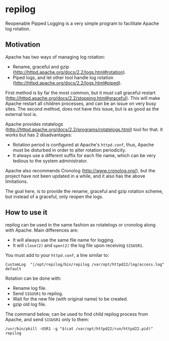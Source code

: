 repilog
=======

Reopenable Pipped Logging is a very simple program to facilitate Apache log rotation.

Motivation
----------

Apache has two ways of managing log rotation:

* Rename, graceful and gzip (http://httpd.apache.org/docs/2.2/logs.html#rotation).
* Piped logs, and let other tool handle log rotation (http://httpd.apache.org/docs/2.2/logs.html#piped).

First method is by far the most common, but it must call graceful restart (http://httpd.apache.org/docs/2.2/stopping.html#graceful). This will make Apache restart all children processes, and can be an issue on very busy sites. The second method, does not have this issue, but is as good as the external tool is.

Apache provides rotatelogs (http://httpd.apache.org/docs/2.2/programs/rotatelogs.html) tool for that. It works but has 2 disadvantages:

* Rotation period is configured at Apache's `httpd.conf`, thus, Apache must be disturbed in order to alter rotation periodicity.
* It always use a different suffix for each file name, which can be very tedious to the system administrator.

Apache also recommends Cronolog (http://www.cronolog.org/), but the project have not been updated in a while, and it also has the above limitations. 

The goal here, is to provide the rename, graceful and gzip rotation scheme, but instead of a graceful, only reopen the logs.

How to use it
-------------

repilog can be used in the same fashion as rotatelogs or cronolog along with Apache. Main differences are:

* It will always use the same file name for logging.
* It will `close(2)` and `open(2)` the log file upon receiving `SIGUSR1`.

You must add to your `httpd.conf`, a line similar to:

`CustomLog  "|/opt/repilog/bin/repilog /var/opt/httpd22/log/access.log" default`

Rotation can be done with:

* Rename log file.
* Send `SIGUSR1` to repilog.
* Wait for the new file (with original name) to be created.
* gzip old log file.

The command below, can be used to find child repilog process from Apache, and send `SIGUSR1` only to them:

`/usr/bin/pkill -USR1 -g "$(cat /var/opt/httpd22/run/httpd22.pid)" repilog`

